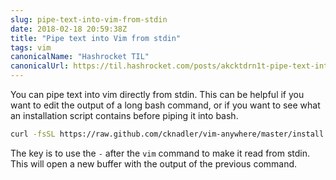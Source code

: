 ```yaml
---
slug: pipe-text-into-vim-from-stdin
date: 2018-02-18 20:59:38Z
title: "Pipe text into Vim from stdin"
tags: vim
canonicalName: "Hashrocket TIL"
canonicalUrl: https://til.hashrocket.com/posts/akcktdrn1t-pipe-text-into-vim-from-stdin
---
```



You can pipe text into vim directly from stdin. This can be helpful if you want to edit the output of a long bash command, or if you want to see what an installation script contains before piping it into bash.


```bash
curl -fsSL https://raw.github.com/cknadler/vim-anywhere/master/install | vim -
```

The key is to use the `-` after the `vim` command to make it read from stdin. This will open a new buffer with the output of the previous command.
